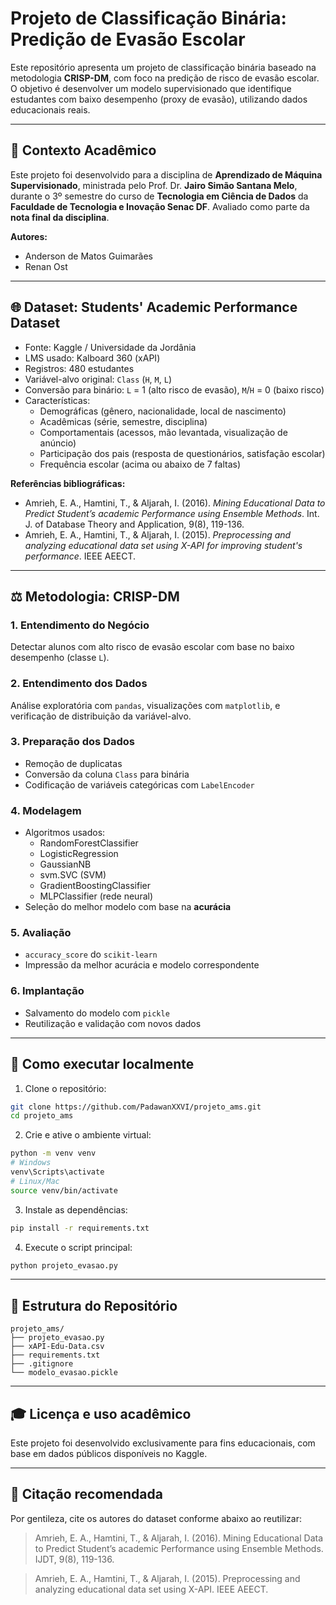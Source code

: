 
# Projeto de Classificação Binária: Predição de Evasão Escolar

Este repositório apresenta um projeto de classificação binária baseado na metodologia **CRISP-DM**, com foco na predição de risco de evasão escolar. O objetivo é desenvolver um modelo supervisionado que identifique estudantes com baixo desempenho (proxy de evasão), utilizando dados educacionais reais.

---

## 📄 Contexto Acadêmico
Este projeto foi desenvolvido para a disciplina de **Aprendizado de Máquina Supervisionado**, ministrada pelo Prof. Dr. **Jairo Simão Santana Melo**, durante o 3º semestre do curso de **Tecnologia em Ciência de Dados** da **Faculdade de Tecnologia e Inovação Senac DF**. Avaliado como parte da **nota final da disciplina**.

**Autores:**
- Anderson de Matos Guimarães
- Renan Ost

---

## 🌐 Dataset: Students' Academic Performance Dataset
- Fonte: Kaggle / Universidade da Jordânia
- LMS usado: Kalboard 360 (xAPI)
- Registros: 480 estudantes
- Variável-alvo original: `Class` (`H`, `M`, `L`)
- Conversão para binário: `L` = 1 (alto risco de evasão), `M`/`H` = 0 (baixo risco)
- Características:
  - Demográficas (gênero, nacionalidade, local de nascimento)
  - Acadêmicas (série, semestre, disciplina)
  - Comportamentais (acessos, mão levantada, visualização de anúncio)
  - Participação dos pais (resposta de questionários, satisfação escolar)
  - Frequência escolar (acima ou abaixo de 7 faltas)

**Referências bibliográficas:**
- Amrieh, E. A., Hamtini, T., & Aljarah, I. (2016). *Mining Educational Data to Predict Student’s academic Performance using Ensemble Methods*. Int. J. of Database Theory and Application, 9(8), 119-136.
- Amrieh, E. A., Hamtini, T., & Aljarah, I. (2015). *Preprocessing and analyzing educational data set using X-API for improving student's performance*. IEEE AEECT.

---

## ⚖️ Metodologia: CRISP-DM

### 1. Entendimento do Negócio
Detectar alunos com alto risco de evasão escolar com base no baixo desempenho (classe `L`).

### 2. Entendimento dos Dados
Análise exploratória com `pandas`, visualizações com `matplotlib`, e verificação de distribuição da variável-alvo.

### 3. Preparação dos Dados
- Remoção de duplicatas
- Conversão da coluna `Class` para binária
- Codificação de variáveis categóricas com `LabelEncoder`

### 4. Modelagem
- Algoritmos usados:
  - RandomForestClassifier
  - LogisticRegression
  - GaussianNB
  - svm.SVC (SVM)
  - GradientBoostingClassifier
  - MLPClassifier (rede neural)
- Seleção do melhor modelo com base na **acurácia**

### 5. Avaliação
- `accuracy_score` do `scikit-learn`
- Impressão da melhor acurácia e modelo correspondente

### 6. Implantação
- Salvamento do modelo com `pickle`
- Reutilização e validação com novos dados

---

## 🚀 Como executar localmente
1. Clone o repositório:
```bash
git clone https://github.com/PadawanXXVI/projeto_ams.git
cd projeto_ams
```

2. Crie e ative o ambiente virtual:
```bash
python -m venv venv
# Windows
venv\Scripts\activate
# Linux/Mac
source venv/bin/activate
```

3. Instale as dependências:
```bash
pip install -r requirements.txt
```

4. Execute o script principal:
```bash
python projeto_evasao.py
```

---

## 📁 Estrutura do Repositório
```
projeto_ams/
├── projeto_evasao.py
├── xAPI-Edu-Data.csv
├── requirements.txt
├── .gitignore
└── modelo_evasao.pickle
```

---

## 🎓 Licença e uso acadêmico
Este projeto foi desenvolvido exclusivamente para fins educacionais, com base em dados públicos disponíveis no Kaggle.

---

## 📄 Citação recomendada
Por gentileza, cite os autores do dataset conforme abaixo ao reutilizar:

> Amrieh, E. A., Hamtini, T., & Aljarah, I. (2016). Mining Educational Data to Predict Student’s academic Performance using Ensemble Methods. IJDT, 9(8), 119-136.

> Amrieh, E. A., Hamtini, T., & Aljarah, I. (2015). Preprocessing and analyzing educational data set using X-API. IEEE AEECT.
